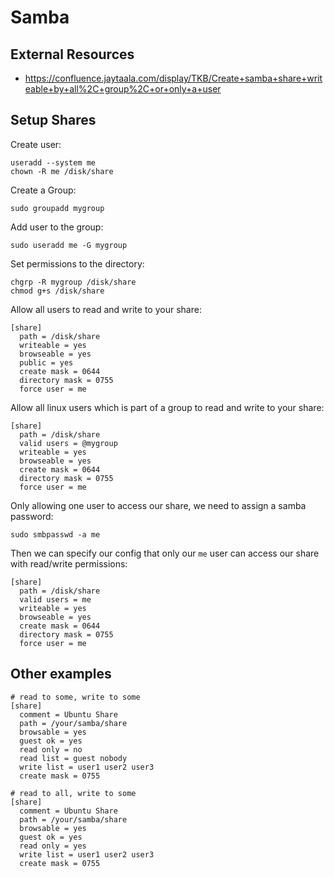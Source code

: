 # Samba

## External Resources

- https://confluence.jaytaala.com/display/TKB/Create+samba+share+writeable+by+all%2C+group%2C+or+only+a+user

## Setup Shares

Create user:

```
useradd --system me
chown -R me /disk/share
```

Create a Group:

```
sudo groupadd mygroup
```

Add user to the group:

```
sudo useradd me -G mygroup
```

Set permissions to the directory:

```
chgrp -R mygroup /disk/share
chmod g+s /disk/share
```

Allow all users to read and write to your share:

```
[share]
  path = /disk/share
  writeable = yes
  browseable = yes
  public = yes
  create mask = 0644
  directory mask = 0755
  force user = me
```

Allow all linux users which is part of a group to read and write to your share:

```
[share]
  path = /disk/share
  valid users = @mygroup
  writeable = yes
  browseable = yes
  create mask = 0644
  directory mask = 0755
  force user = me
```

Only allowing one user to access our share, we need to assign a samba password:

```
sudo smbpasswd -a me
```

Then we can specify our config that only our `me` user can access our share with read/write permissions:

```
[share]
  path = /disk/share
  valid users = me
  writeable = yes
  browseable = yes
  create mask = 0644
  directory mask = 0755
  force user = me
```

## Other examples

```
# read to some, write to some
[share]
  comment = Ubuntu Share
  path = /your/samba/share
  browsable = yes
  guest ok = yes
  read only = no
  read list = guest nobody
  write list = user1 user2 user3
  create mask = 0755

# read to all, write to some
[share]
  comment = Ubuntu Share
  path = /your/samba/share
  browsable = yes
  guest ok = yes
  read only = yes
  write list = user1 user2 user3
  create mask = 0755
```
